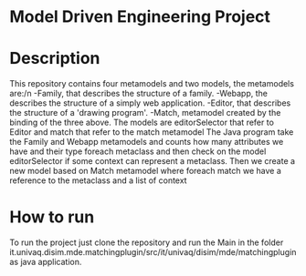 # Model Driven Engineering Project

# Description
This repository contains four metamodels and two models, the metamodels are:/n
-Family, that describes the structure of a family.
-Webapp, the describes the structure of a simply web application.
-Editor, that describes the structure of a 'drawing program'.
-Match, metamodel created by the binding of the three above.
The models are editorSelector that refer to Editor and match that refer to the match metamodel
The Java program take the Family and Webapp metamodels and counts how many attributes we have and their type foreach metaclass and then check on the model editorSelector if some context can represent a metaclass. 
Then we create a new model based on Match metamodel where foreach match we have a reference to the metaclass and a list of context



# How to run
To run the project just clone the repository and run the Main in the folder it.univaq.disim.mde.matchingplugin/src/it/univaq/disim/mde/matchingplugin as java application.  

